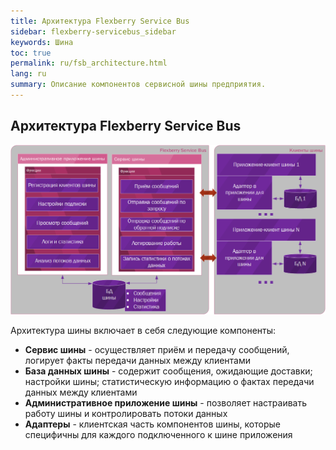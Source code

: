 ```yaml
---
title: Архитектура Flexberry Service Bus
sidebar: flexberry-servicebus_sidebar
keywords: Шина
toc: true
permalink: ru/fsb_architecture.html
lang: ru
summary: Описание компонентов сервисной шины предприятия.
---
```


## Архитектура Flexberry Service Bus

![](/images/pages/products/flexberry-servicebus/architecture/fsb-architecture.png)

Архитектура шины включает в себя следующие компоненты:
* **Сервис шины** - осуществляет приём и передачу сообщений, логирует факты передачи данных между клиентами
* **База данных шины** - содержит сообщения, ожидающие доставки; настройки шины; статистическую информацию о фактах передачи данных между клиентами
* **Административное приложение шины** - позволяет настраивать работу шины и контролировать потоки данных
* **Адаптеры** - клиентская часть компонентов шины, которые специфичны для каждого подключенного к шине приложения

